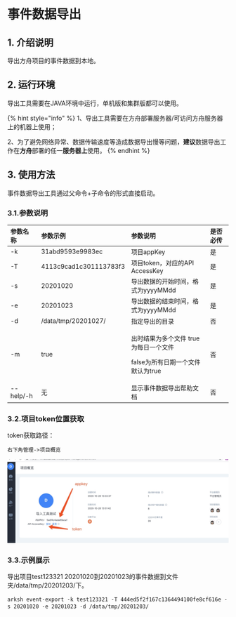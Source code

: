 # 事件数据导出

## 1. 介绍说明

导出方舟项目的事件数据到本地。

## 2. 运行环境

导出工具需要在JAVA环境中运行，单机版和集群版都可以使用。

{% hint style="info" %}
1、导出工具需要在方舟部署服务器/可访问方舟服务器上的机器上使用；

2、为了避免网络异常、数据传输速度等造成数据导出慢等问题，**建议**数据导出工作在**方舟**部署的任一**服务器上**使用。
{% endhint %}

## 3. 使用方法

事件数据导出工具通过父命令+子命令的形式直接启动。

### 3.1.参数说明

<table>
  <thead>
    <tr>
      <th style="text-align:left">&#x53C2;&#x6570;&#x540D;&#x79F0;</th>
      <th style="text-align:left">&#x53C2;&#x6570;&#x793A;&#x4F8B;</th>
      <th style="text-align:left">&#x53C2;&#x6570;&#x8BF4;&#x660E;</th>
      <th style="text-align:left">&#x662F;&#x5426;&#x5FC5;&#x4F20;</th>
    </tr>
  </thead>
  <tbody>
    <tr>
      <td style="text-align:left">-k</td>
      <td style="text-align:left">31abd9593e9983ec</td>
      <td style="text-align:left">&#x9879;&#x76EE;appKey</td>
      <td style="text-align:left">&#x662F;</td>
    </tr>
    <tr>
      <td style="text-align:left">-T</td>
      <td style="text-align:left">4113c9cad1c301113783f3</td>
      <td style="text-align:left">&#x9879;&#x76EE;token&#xFF0C;&#x5BF9;&#x5E94;&#x7684;API AccessKey</td>
      <td
      style="text-align:left">&#x662F;</td>
    </tr>
    <tr>
      <td style="text-align:left">-s</td>
      <td style="text-align:left">20201020</td>
      <td style="text-align:left">&#x5BFC;&#x51FA;&#x6570;&#x636E;&#x7684;&#x5F00;&#x59CB;&#x65F6;&#x95F4;&#xFF0C;&#x683C;&#x5F0F;&#x4E3A;yyyyMMdd</td>
      <td
      style="text-align:left">&#x662F;</td>
    </tr>
    <tr>
      <td style="text-align:left">-e</td>
      <td style="text-align:left">20201023</td>
      <td style="text-align:left">&#x5BFC;&#x51FA;&#x6570;&#x636E;&#x7684;&#x7ED3;&#x675F;&#x65F6;&#x95F4;&#xFF0C;&#x683C;&#x5F0F;&#x4E3A;yyyyMMdd</td>
      <td
      style="text-align:left">&#x662F;</td>
    </tr>
    <tr>
      <td style="text-align:left">-d</td>
      <td style="text-align:left">/data/tmp/20201027/</td>
      <td style="text-align:left">&#x6307;&#x5B9A;&#x5BFC;&#x51FA;&#x7684;&#x76EE;&#x5F55;</td>
      <td style="text-align:left">&#x5426;</td>
    </tr>
    <tr>
      <td style="text-align:left">-m</td>
      <td style="text-align:left">true</td>
      <td style="text-align:left">
        <p>&#x51FA;&#x65F6;&#x7ED3;&#x679C;&#x4E3A;&#x591A;&#x4E2A;&#x6587;&#x4EF6;
          true&#x4E3A;&#x6BCF;&#x65E5;&#x4E00;&#x4E2A;&#x6587;&#x4EF6;</p>
        <p>false&#x4E3A;&#x6240;&#x6709;&#x65E5;&#x671F;&#x4E00;&#x4E2A;&#x6587;&#x4EF6;
          &#x9ED8;&#x8BA4;&#x4E3A;true</p>
      </td>
      <td style="text-align:left">&#x5426;</td>
    </tr>
    <tr>
      <td style="text-align:left">--help/-h</td>
      <td style="text-align:left">&#x65E0;</td>
      <td style="text-align:left">&#x663E;&#x793A;&#x4E8B;&#x4EF6;&#x6570;&#x636E;&#x5BFC;&#x51FA;&#x5E2E;&#x52A9;&#x6587;&#x6863;</td>
      <td
      style="text-align:left">&#x5426;</td>
    </tr>
  </tbody>
</table>

### 3.2.项目token位置获取

token获取路径：

```text
右下角管理->项目概览
```

![](../../../.gitbook/assets/project_token_get.jpg)

### 3.3.示例展示

导出项目test123321 20201020到20201023的事件数据到文件夹/data/tmp/20201203/下。

```text
arksh event-export -k test123321 -T 444ed5f2f167c1364494100fe8cf616e -s 20201020 -e 20201023 -d /data/tmp/20201203/
```

